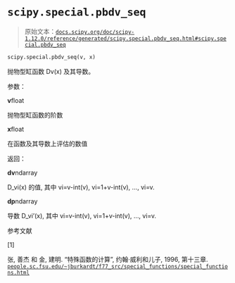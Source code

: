 # `scipy.special.pbdv_seq`

> 原始文本：[`docs.scipy.org/doc/scipy-1.12.0/reference/generated/scipy.special.pbdv_seq.html#scipy.special.pbdv_seq`](https://docs.scipy.org/doc/scipy-1.12.0/reference/generated/scipy.special.pbdv_seq.html#scipy.special.pbdv_seq)

```py
scipy.special.pbdv_seq(v, x)
```

抛物型缸函数 Dv(x) 及其导数。

参数：

**v**float

抛物型缸函数的阶数

**x**float

在函数及其导数上评估的数值

返回：

**dv**ndarray

D_vi(x) 的值, 其中 vi=v-int(v), vi=1+v-int(v), …, vi=v.

**dp**ndarray

导数 D_vi’(x), 其中 vi=v-int(v), vi=1+v-int(v), …, vi=v.

参考文献

[1]

张, 善杰 和 金, 建明. “特殊函数的计算”, 约翰·威利和儿子, 1996, 第十三章. [`people.sc.fsu.edu/~jburkardt/f77_src/special_functions/special_functions.html`](https://people.sc.fsu.edu/~jburkardt/f77_src/special_functions/special_functions.html)
